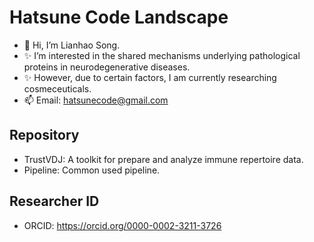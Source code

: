 # Hatsune Code Landscape

- 👋 Hi, I’m Lianhao Song.
- ✨ I’m interested in the shared mechanisms underlying pathological proteins in neurodegenerative diseases.
- ✨ However, due to certain factors, I am currently researching cosmeceuticals.
- 📫 Email: hatsunecode@gmail.com


## Repository

- TrustVDJ: A toolkit for prepare and analyze immune repertoire data.
- Pipeline: Common used pipeline.

## Researcher ID

- ORCID: https://orcid.org/0000-0002-3211-3726<br>

